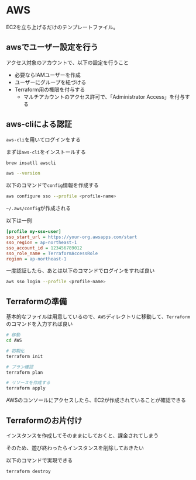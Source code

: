 # AWS

EC2を立ち上げるだけのテンプレートファイル。

## awsでユーザー設定を行う

アクセス対象のアカウントで、以下の設定を行うこと

- 必要ならIAMユーザーを作成
- ユーザーにグループを紐づける
- Terraform用の権限を付与する
  - マルチアカウントのアクセス許可で、「Administrator Access」を付与する

## aws-cliによる認証

`aws-cli`を用いてログインをする

まずは`aws-cli`をインストールする

```sh
brew insatll awscli

aws --version
```

以下のコマンドで`config`情報を作成する

```sh
aws configure sso --profile <profile-name>
```

`~/.aws/config`が作成される

以下は一例
```ini
[profile my-sso-user]
sso_start_url = https://your-org.awsapps.com/start
sso_region = ap-northeast-1
sso_account_id = 123456789012
sso_role_name = TerraformAccessRole
region = ap-northeast-1
```

一度認証したら、あとは以下のコマンドでログインをすれば良い

```sh
aws sso login --profile <profile-name>
```

## Terraformの準備

基本的なファイルは用意しているので、`AWS`ディレクトリに移動して、`Terraform`のコマンドを入力すれば良い

```sh
# 移動
cd AWS

# 初期化
terraform init

# プラン確認
terraform plan

# リソースを作成する
terraform apply
```

AWSのコンソールにアクセスしたら、EC2が作成されていることが確認できる

## Terraformのお片付け

インスタンスを作成してそのままにしておくと、課金されてしまう

そのため、遊び終わったらインスタンスを削除しておきたい

以下のコマンドで実現できる

```sh
terraform destroy
```
